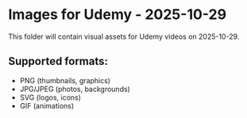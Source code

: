 # Images for Udemy - 2025-10-29

This folder will contain visual assets for Udemy videos on 2025-10-29.

## Supported formats:
- PNG (thumbnails, graphics)
- JPG/JPEG (photos, backgrounds)
- SVG (logos, icons)
- GIF (animations)
